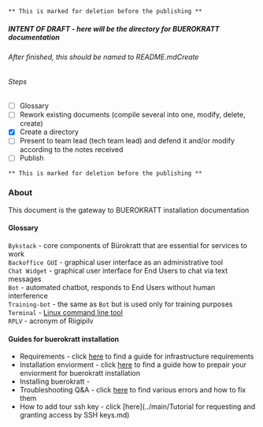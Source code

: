 ` ** This is marked for deletion before the publishing ** `

##### INTENT OF DRAFT - here will be the directory for BUEROKRATT documentation
###### After finished, this should be named to README.mdCreate 

###### Steps
- [ ] Glossary
- [ ] Rework existing documents (compile several into one, modify, delete, create)  
- [x] Create a directory  
- [ ] Present to team lead (tech team lead) and defend it and/or modify according to the notes received  
- [ ] Publish    

` ** This is marked for deletion before the publishing ** `

### About
This document is the gateway to BUEROKRATT installation documentation

#### Glossary  
`Bykstack` - core components of Bürokratt that are essential for services to work  
`Backoffice GUI` - graphical user interface as an administrative tool  
`Chat Widget` - graphical user interface for End Users to chat via text messages  
`Bot` - automated chatbot, responds to End Users without human interference  
`Training-bot` - the same as `Bot` but is used only for training purposes  
`Terminal` - [Linux command line tool](https://ubuntu.com/tutorials/command-line-for-beginners#1-overview)  
`RPLV` - acronym of Riigipilv  


#### Guides for buerokratt installation
- Requirements - click [here](../main/Requirements.md) to find a guide for infrastructure requirements
- Installation enviorment - click [here](../main/Installation_enviorment.md) to find a guide how to prepair your enviorment for buerokratt installation
- Installing buerokratt - 
- Troubleshooting Q&A - click [here](../main/Q%26A.md) to find various errors and how to fix them
- How to add tour ssh key - click [here](../main/Tutorial for requesting and granting access by SSH keys.md)

